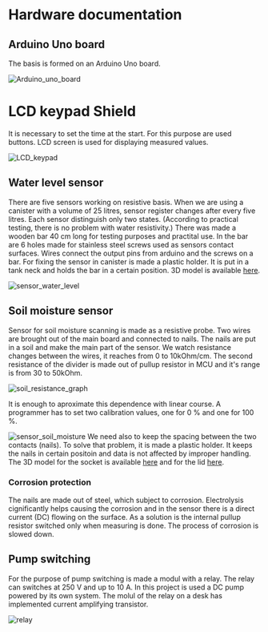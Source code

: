 # Hardware documentation 

## Arduino Uno board
The basis is formed on an Arduino Uno board. 

![Arduino_uno_board](Arduino_uno_shield.png)

# LCD keypad Shield
It is necessary to set the time at the start. For this purpose are used buttons. LCD screen is used for displaying measured values.

![LCD_keypad](LCD_keypad_shield.png)

## Water level sensor
There are five sensors working on resistive basis. When we are using a canister with a volume of 25 litres, sensor register changes after every five litres. Each sensor distinguish only two states. (According to practical testing, there is no problem with water resistivity.)
There was made a wooden bar 40 cm long for testing purposes and practital use. In the bar are 6 holes made for stainless steel screws used as sensors contact surfaces. Wires connect the output pins from arduino and the screws on a bar.
For fixing the sensor in canister is made a plastic holder. It is put in a tank neck and holds the bar in a certain position. 3D model is available [here](3D_models/water_sensor_housing.stl).

![sensor_water_level](water_sensor.jpeg)


## Soil moisture sensor
Sensor for soil moisture scanning is made as a resistive probe. Two wires are brought out of the main board and connected to nails. The nails are put in a soil and make the main part of the sensor. We watch resistance changes between the wires, it reaches from 0 to 10kOhm/cm. The second resistance of the divider is made out of pullup resistor in MCU and it's range is from 30 to 50kOhm.

![soil_resistance_graph](soil_resist.png)

It is enough to aproximate this dependence with linear course. A programmer has to set two calibration values, one for 0 % and one for 100 %.

![sensor_soil_moisture](hum_sensor.jpeg)
We need also to keep the spacing between the two contacts (nails). To solve that problem, it is made a plastic holder. It keeps the nails in certain positoin and data is not affected by improper handling. The 3D model for the socket is available [here](3D_models/humidity_sensor_housing_socket.stl) and for the lid [here](3D_models/humidity_sensor_housing_lid.stl).


### Corrosion protection
The nails are made out of steel, which subject to corrosion. Electrolysis cignificantly helps causing the corrosion and in the sensor there is a direct current (DC) flowing on the surface. As a solution is the internal pullup resistor switched only when measuring is done. The process of corrosion is slowed down.

## Pump switching
For the purpose of pump switching is made a modul with a relay. The relay can switches at 250 V and up to 10 A. In this project is used a DC pump powered by its own system.
The molul of the relay on a desk has implemented current amplifying transistor.

![relay](relay.jpeg)